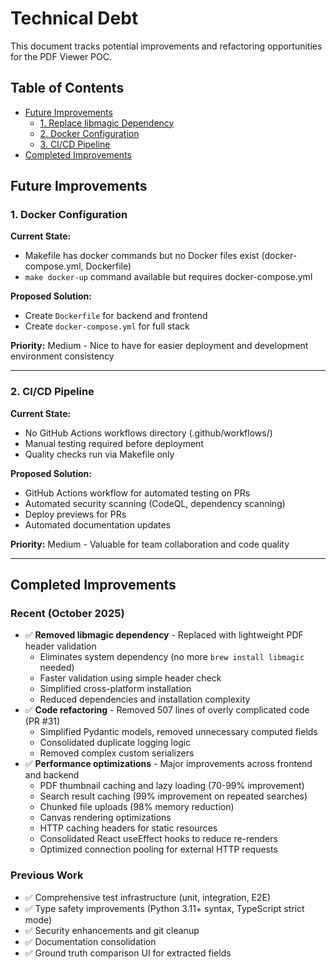 # Technical Debt

This document tracks potential improvements and refactoring opportunities for the PDF Viewer POC.

## Table of Contents

- [Future Improvements](#future-improvements)
  - [1. Replace libmagic Dependency](#1-replace-libmagic-dependency)
  - [2. Docker Configuration](#2-docker-configuration)
  - [3. CI/CD Pipeline](#3-cicd-pipeline)
- [Completed Improvements](#completed-improvements)

## Future Improvements

### 1. Docker Configuration

**Current State:**
- Makefile has docker commands but no Docker files exist (docker-compose.yml, Dockerfile)
- `make docker-up` command available but requires docker-compose.yml

**Proposed Solution:**
- Create `Dockerfile` for backend and frontend
- Create `docker-compose.yml` for full stack

**Priority:** Medium - Nice to have for easier deployment and development environment consistency

---

### 2. CI/CD Pipeline

**Current State:**
- No GitHub Actions workflows directory (.github/workflows/)
- Manual testing required before deployment
- Quality checks run via Makefile only

**Proposed Solution:**
- GitHub Actions workflow for automated testing on PRs
- Automated security scanning (CodeQL, dependency scanning)
- Deploy previews for PRs
- Automated documentation updates

**Priority:** Medium - Valuable for team collaboration and code quality

---

## Completed Improvements

### Recent (October 2025)
- ✅ **Removed libmagic dependency** - Replaced with lightweight PDF header validation
  - Eliminates system dependency (no more `brew install libmagic` needed)
  - Faster validation using simple header check
  - Simplified cross-platform installation
  - Reduced dependencies and installation complexity
- ✅ **Code refactoring** - Removed 507 lines of overly complicated code (PR #31)
  - Simplified Pydantic models, removed unnecessary computed fields
  - Consolidated duplicate logging logic
  - Removed complex custom serializers
- ✅ **Performance optimizations** - Major improvements across frontend and backend
  - PDF thumbnail caching and lazy loading (70-99% improvement)
  - Search result caching (99% improvement on repeated searches)
  - Chunked file uploads (98% memory reduction)
  - Canvas rendering optimizations
  - HTTP caching headers for static resources
  - Consolidated React useEffect hooks to reduce re-renders
  - Optimized connection pooling for external HTTP requests

### Previous Work
- ✅ Comprehensive test infrastructure (unit, integration, E2E)
- ✅ Type safety improvements (Python 3.11+ syntax, TypeScript strict mode)
- ✅ Security enhancements and git cleanup
- ✅ Documentation consolidation
- ✅ Ground truth comparison UI for extracted fields